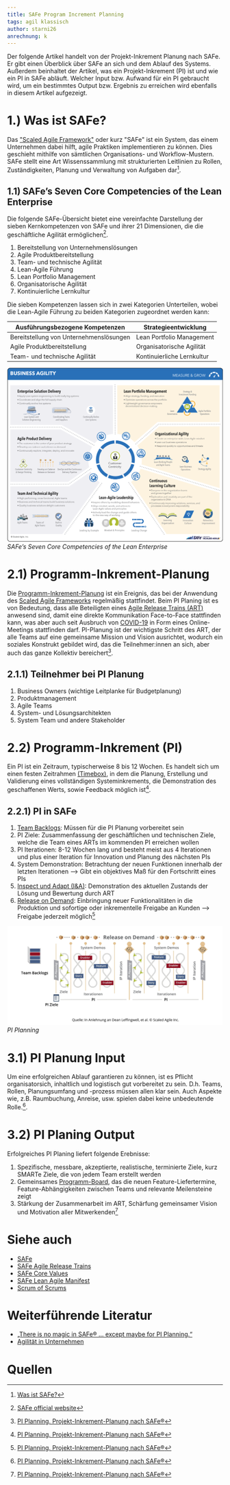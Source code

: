 ```yaml
---
title: SAFe Program Increment Planning
tags: agil klassisch
author: starni26
anrechnung: k
---
```

Der folgende Artikel handelt von der Projekt-Inkrement Planung nach SAFe. Er gibt einen Überblick über SAFe an sich und dem Ablauf des Systems. Außerdem beinhaltet der Artikel, was ein Projekt-Inkrement (PI) ist und wie ein PI in SAFe abläuft. Welcher Input bzw. Aufwand für ein PI gebraucht wird, um ein bestimmtes Output bzw. Ergebnis zu erreichen wird ebenfalls in diesem Artikel aufgezeigt.

# 1.) Was ist SAFe? 

Das ["Scaled Agile Framework"](https://www.atlassian.com/de/agile/agile-at-scale/what-is-safe) oder kurz "SAFe" ist ein System, das einem Unternehmen dabei hilft, agile Praktiken implementieren zu können. Dies geschieht mithilfe von sämtlichen Organisations- und Workflow-Mustern. 
SAFe stellt eine Art Wissenssammlung mit strukturierten Leitlinien zu Rollen, Zuständigkeiten, Planung und Verwaltung von Aufgaben dar[^1].

## 1.1) SAFe’s Seven Core Competencies of the Lean Enterprise

Die folgende SAFe-Übersicht bietet eine vereinfachte Darstellung der sieben Kernkompetenzen von SAFe und ihrer 21 Dimensionen, die die geschäftliche Agilität ermöglichen[^2].

1. Bereitstellung von Unternehmenslösungen
2. Agile Produktbereitstellung 
3. Team- und technische Agilität
4. Lean-Agile Führung
5. Lean Portfolio Management
6. Organisatorische Agilität
7. Kontinuierliche Lernkultur

Die sieben Kompetenzen lassen sich in zwei Kategorien Unterteilen, wobei die Lean-Agile Führung zu beiden Kategorien zugeordnet werden kann: 

| Ausführungsbezogene Kompetenzen          | Strategieentwicklung       |
| -----------------------------------------| -------------------------- |
| Bereitstellung von Unternehmenslösungen  | Lean Portfolio Management  |
| Agile Produktbereitstellung              | Organisatorische Agilität  |
| Team- und technische Agilität            | Kontinuierliche Lernkultur |

![SAFe’s Seven Core Competencies of the Lean Enterprise](SAFe_Program_Increment_Planning/Big_Picture_Overview_Image_Map-3.png)
*SAFe’s Seven Core Competencies of the Lean Enterprise*

# 2.1) Programm-Inkrement-Planung 

Die [Programm-Inkrement-Planung](https://www.microtool.de/wissen-online/was-ist-ein-pi-planning-in-safe/) ist ein Ereignis, das bei der Anwendung des [Scaled Agile Frameworks](https://www.atlassian.com/de/agile/agile-at-scale/what-is-safe) regelmäßig stattfindet. Beim PI Planing ist es von Bedeutung, dass alle Beteiligten eines [Agile Release Trains (ART)](https://www.scaledagileframework.com/agile-release-train/) anwesend sind, damit eine direkte Kommunikation Face-to-Face stattfinden kann, was aber auch seit Ausbruch von [COVID-19](https://de.wikipedia.org/wiki/COVID-19) in Form eines Online-Meetings stattfinden darf.
PI-Planung ist der wichtigste Schritt des ART, der alle Teams auf eine gemeinsame Mission und Vision ausrichtet, wodurch ein soziales Konstrukt gebildet wird, das die Teilnehmer:innen an sich, aber auch das ganze Kollektiv bereichert[^3].

## 2.1.1) Teilnehmer bei PI Planung

1. Business Owners (wichtige Leitplanke für Budgetplanung)
2. Produktmanagement
3. Agile Teams
4. System- und Lösungsarchitekten
5. System Team und andere Stakeholder

# 2.2) Programm-Inkrement (PI)

Ein PI ist ein Zeitraum, typischerweise 8 bis 12 Wochen. Es handelt sich um einen festen Zeitrahmen [(Timebox)](https://de.wikipedia.org/wiki/Timeboxing), in dem die Planung, Erstellung und Validierung eines vollständigen Systeminkrements, die Demonstration des geschaffenen Werts, sowie Feedback möglich ist[^3].


## 2.2.1) PI in SAFe

1. [Team Backlogs](https://www.scaledagileframework.com/team-backlog/): Müssen für die PI Planung vorbereitet sein
2. PI Ziele: Zusammenfassung der geschäftlichen und technischen Ziele, welche die Team eines ARTs im kommenden PI erreichen wollen 
3. PI Iterationen: 8-12 Wochen lang und besteht meist aus 4 Iterationen und plus einer Iteration für Innovation und Planung des nächsten PIs
4. System Demonstration: Betrachtung der neuen Funktionen innerhalb der letzten Iterationen --> Gibt ein objektives Maß für den Fortschritt eines PIs
5. [Inspect und Adapt (I&A)](https://scrum-in-der-praxis.de/glossary/inspect-adapt/): Demonstration des aktuellen Zustands der Lösung und Bewertung durch ART
6. [Release on Demand](https://www.scaledagileframework.com/release-on-demand/): Einbringung neuer Funktionalitäten in die Produktion und sofortige oder inkrementelle Freigabe an Kunden --> Freigabe jederzeit möglich[^3]

![PI Planning](SAFe_Program_Increment_Planning/PI-Planning-in-SAFe-Big-Picture.jpg) 
*PI Planning*


# 3.1) PI Planung Input

Um eine erfolgreichen Ablauf garantieren zu können, ist es Pflicht organisatorsich, inhaltlich und logistisch gut vorbereitet zu sein. D.h. Teams, Rollen, Planungsumfang und -prozess müssen allen klar sein. Auch Aspekte wie, z.B. Raumbuchung, Anreise, usw. spielen dabei keine unbedeutende Rolle.[^3].

# 3.2) PI Planing Output

Erfolgreiches PI Planing liefert folgende Erebnisse: 

1. Spezifische, messbare, akzeptierte, realistische, terminierte Ziele, kurz SMARTe Ziele, die von jedem Team erstellt werden
2. Gemeinsames [Programm-Board](https://www.myagilepartner.com/blog/index.php/2020/06/23/what-is-found-on-a-program-board/), das die neuen Feature-Liefertermine, Feature-Abhängigkeiten zwischen Teams und relevante Meilensteine zeigt
3. Stärkung der Zusammenarbeit im ART, Schärfung gemeinsamer Vision und Motivation aller Mitwerkenden[^3]

# Siehe auch

* [SAFe](https://github.com/starni26/ManagingProjectsSuccessfully.github.io/tree/main/kb/SAFe.md)
* [SAFe Agile Release Trains](https://github.com/starni26/ManagingProjectsSuccessfully.github.io/tree/main/kb/SAFe_Agile_Release_Trains.md)
* [SAFe Core Values](https://github.com/starni26/ManagingProjectsSuccessfully.github.io/tree/main/kb/SAFe_Core_Values.md)
* [SAFe Lean Agile Manifest](https://github.com/starni26/ManagingProjectsSuccessfully.github.io/tree/main/kb/SAFe_Lean_Agile_Manifest.md)
* [Scrum of Scrums](https://en.wikipedia.org/wiki/Scrum_(software_development)#Scrum_of_scrums)

# Weiterführende Literatur

* [„There is no magic in SAFe® ... except maybe for PI Planning.“](https://link.springer.com/content/pdf/10.1007%2F978-3-658-31001-1_19.pdf)
* [Agilität in Unternehmen](https://www.springerprofessional.de/agilitaet-in-unternehmen/19223202)


# Quellen

[^1]: [Was ist SAFe?](https://www.atlassian.com/de/agile/agile-at-scale/what-is-safe)
[^2]: [SAFe official website](https://www.scaledagileframework.com/#)
[^3]: [PI Planning. Projekt-Inkrement-Planung nach SAFe®](https://www.microtool.de/wissen-online/was-ist-ein-pi-planning-in-safe/)
